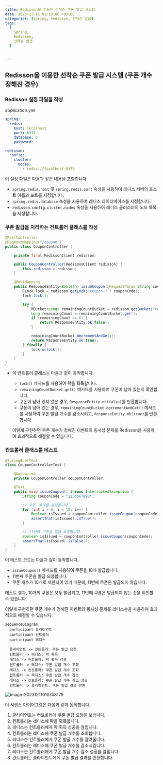```yaml
---
title: Redisson을 이용한 선착순 쿠폰 발급 시스템
date: 2023-12-11 01:10:00 +09:00
categories: [Spring, Redisson, 선착순 발급]
tags:
  [
    Spring,
    Redisson,
    선착순 발급
  ]


---
```




## **Redisson을 이용한 선착순 쿠폰 발급 시스템 (쿠폰 개수 정해진 경우)**

### Redisson 설정 파일을 작성

application.yml

```yaml
spring:
  redis:
    host: localhost
    port: 6379
    database: 0
    password:

redisson:
  config:
    cluster:
      nodes:
        - redis://localhost:6379
```

이 설정 파일은 다음과 같은 내용을 포함합니다.

- `spring.redis.host` 및 `spring.redis.port` 속성을 사용하여 레디스 서버의 호스트 이름과 포트를 지정합니다.
- `spring.redis.database` 속성을 사용하여 레디스 데이터베이스를 지정합니다.
- `redisson.config.cluster.nodes` 속성을 사용하여 레디스 클러스터의 노드 목록을 지정합니다.

### 쿠폰 발급을 처리하는 컨트롤러 클래스를 작성

```Java
@RestController
@RequestMapping("/coupon")
public class CouponController {

    private final RedissonClient redisson;

    public CouponController(RedissonClient redisson) {
        this.redisson = redisson;
    }

    @PostMapping
    public ResponseEntity<Boolean> issueCoupon(@RequestParam String couponCode) {
        RLock lock = redisson.getLock("coupon-" + couponCode);
        lock.lock();

        try {
            RBucket<Long> remainingCountBucket = redisson.getBucket("remaining-count-" + couponCode);
            Long remainingCount = remainingCountBucket.get();
            if (remainingCount <= 0) {
                return ResponseEntity.ok(false);
            }

            remainingCountBucket.decrementAndGet();
            return ResponseEntity.ok(true);
        } finally {
            lock.unlock();
        }
    }
}
```

- 이 컨트롤러 클래스는 다음과 같이 동작합니다.

  - `lock()` 메서드를 사용하여 락을 획득합니다.
  - `remainingCountBucket.get()` 메서드를 사용하여 쿠폰이 남아 있는지 확인합니다.
  - 쿠폰이 남아 있지 않은 경우, `ResponseEntity.ok(false)`를 반환합니다.
  - 쿠폰이 남아 있는 경우, `remainingCountBucket.decrementAndGet()` 메서드를 사용하여 쿠폰 발급 개수를 감소시키고, `ResponseEntity.ok(true)`를 반환합니다.

  이렇게 구현하면 쿠폰 개수가 정해진 이벤트의 동시성 문제를 Redisson을 사용하여 효과적으로 해결할 수 있습니다.

### 컨트롤러 클래스를 테스트

```Java
@SpringBootTest
class CouponControllerTest {

    @Autowired
    private CouponController couponController;

    @Test
    public void issueCoupon() throws InterruptedException {
        String couponCode = "1234567890";

        // 쿠폰 10개를 발급합니다.
        for (int i = 0; i < 10; i++) {
            Boolean isIssued = couponController.issueCoupon(couponCode);
            assertThat(isIssued).isTrue();
        }

        // 11번째 쿠폰을 발급 요청합니다.
        Boolean isIssued = couponController.issueCoupon(couponCode);
        assertThat(isIssued).isFalse();
    }
}

```

이 테스트 코드는 다음과 같이 동작합니다.

- `issueCoupon()` 메서드를 사용하여 쿠폰을 10개 발급합니다.
- 11번째 쿠폰을 발급 요청합니다.
- 쿠폰 개수가 10개로 제한되어 있기 때문에, 11번째 쿠폰은 발급되지 않습니다.

테스트 결과, 10개의 쿠폰은 모두 발급되고, 11번째 쿠폰은 발급되지 않는 것을 확인할 수 있습니다.

이렇게 구현하면 쿠폰 개수가 정해진 이벤트의 동시성 문제를 레디스슨을 사용하여 효과적으로 해결할 수 있습니다.



```mermaid
sequenceDiagram
  participant 클라이언트
  participant 컨트롤러
  participant 레디스

  클라이언트 -> 컨트롤러: 쿠폰 발급 요청
  컨트롤러 -> 레디스: 락 획득
  레디스 -> 컨트롤러: 락 획득 성공
  컨트롤러 -> 레디스: 쿠폰 발급 개수 조회
  레디스 -> 컨트롤러: 쿠폰 발급 개수 조회
  컨트롤러 -> 레디스: 쿠폰 발급 개수 감소
  레디스 -> 컨트롤러: 쿠폰 발급 개수 감소 성공
  컨트롤러 -> 클라이언트: 쿠폰 발급 결과 반환

```

![image-20231211010743179](https://raw.githubusercontent.com/vivalahm/img/master/uPic/image-20231211010743179.png?token=ALT3VFSV2P3GZUCJODD3ZCTFOXRIY)

이 시퀀스 다이어그램은 다음과 같이 동작합니다.

1. 클라이언트는 컨트롤러에 쿠폰 발급 요청을 보냅니다.
2. 컨트롤러는 레디스에 락을 획득합니다.
3. 레디스는 컨트롤러에게 락 획득 성공을 알립니다.
4. 컨트롤러는 레디스에 쿠폰 발급 개수를 조회합니다.
5. 레디스는 컨트롤러에게 쿠폰 발급 개수를 알려줍니다.
6. 컨트롤러는 레디스에 쿠폰 발급 개수를 감소시킵니다.
7. 레디스는 컨트롤러에게 쿠폰 발급 개수 감소 성공을 알립니다.
8. 컨트롤러는 클라이언트에게 쿠폰 발급 결과를 반환합니다.